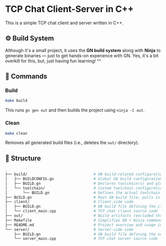 # TCP Chat Client-Server in C++

This is a simple TCP chat client and server written in C++.

## ⚙️ Build System

Although it's a small project, it uses the **GN build system** along with **Ninja** to generate binaries — just to get hands-on experience with GN. Yes, it's a bit overkill for this, but, just having fun learning! ^^

## 🔧 Commands

### Build

```bash
make build
```

This runs `gn gen out` and then builds the project using `ninja -C out`.

### Clean

```bash
make clean
```

Removes all generated build files (i.e., deletes the `out/` directory).

## 📁 Structure

```bash
.
├── build/                              # GN build-related configuration files
│   ├── BUILDCONFIG.gn                  # Global GN build configuration file
│   ├── BUILD.gn                        # Declares toolchain(s) and global settings
│   └── toolchain/                      # Custom toolchain configuration (if needed)
│       └── BUILD.gn                    # Defines the actual toolchain (e.g., compiler, linker)
├── BUILD.gn                            # Root GN build file; pulls in client and server targets
├── client/                             # Client-side code
│   ├── BUILD.gn                        # GN build file defining the client_main target
│   └── client_main.cpp                 # TCP chat client source code
├── out/                                # Build artifacts (excluded through .gitignore)
├── Makefile                            # Simplifies GN + Ninja commands (build, clean, etc.)
├── README.md                           # Project overview and usage instructions
└── server/                             # Server-side code
    ├── BUILD.gn                        # GN build file defining the server_main target
    └── server_main.cpp                 # TCP chat server source code
```
